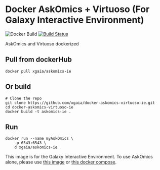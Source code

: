 # Docker AskOmics + Virtuoso (For Galaxy Interactive Environment)

![Docker Build](https://img.shields.io/docker/pulls/xgaia/docker-askomics-virtuoso-ie.svg)
[![Build Status](https://travis-ci.org/xgaia/docker-askomics-virtuoso-ie.svg?branch=master)](https://travis-ci.org/xgaia/docker-askomics-virtuoso-ie)

AskOmics and Virtuoso dockerized

## Pull from dockerHub

    docker pull xgaia/askomics-ie

## Or build

    # Clone the repo
    git clone https://github.com/xgaia/docker-askomics-virtuoso-ie.git
    cd docker-askomics-virtuoso-ie
    docker build -t askomics-ie .

## Run

    docker run --name myAskOmics \
        -p 6543:6543 \
        d xgaia/askomics-ie


This image is for the Galaxy Interactive Environment. To use AskOmics alone, please use [this image](https://github.com/askomics/docker-askomics) or [this docker compose](https://github.com/askomics/askomics-docker-compose).
